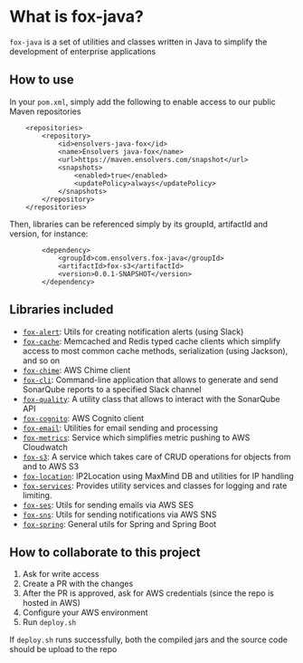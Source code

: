 # What is fox-java?

`fox-java` is a set of utilities and classes written in Java to simplify the development of enterprise applications

## How to use

In your `pom.xml`, simply add the following to enable access to our public Maven repositories

```
	<repositories>
		<repository>
			<id>ensolvers-java-fox</id>
			<name>Ensolvers java-fox</name>
			<url>https://maven.ensolvers.com/snapshot</url>
			<snapshots>
				<enabled>true</enabled>
				<updatePolicy>always</updatePolicy>
			</snapshots>
		</repository>
	</repositories>
```

Then, libraries can be referenced simply by its groupId, artifactId and version, for instance:

```
		<dependency>
			<groupId>com.ensolvers.fox-java</groupId>
			<artifactId>fox-s3</artifactId>
			<version>0.0.1-SNAPSHOT</version>
		</dependency>
```

## Libraries included
- [`fox-alert`](modules/fox-alerts/README.md): Utils for creating notification alerts (using Slack)
- [`fox-cache`](modules/fox-cache/README.md): Memcached and Redis typed cache clients which simplify access to most common cache methods, serialization (using Jackson), and so on
- [`fox-chime`](modules/fox-chime/README.md): AWS Chime client
- [`fox-cli`](modules/fox-cli/README.md): Command-line application that allows to generate and send SonarQube reports to a specified Slack channel
- [`fox-quality`](modules/fox-quality/README.md): A utility class that allows to interact with the SonarQube API
- [`fox-cognito`](modules/fox-cognito/README.md): AWS Cognito client
- [`fox-email`](modules/fox-email/README.md): Utilities for email sending and processing
- [`fox-metrics`](modules/fox-metrics/README.md): Service which simplifies metric pushing to AWS Cloudwatch 
- [`fox-s3`](modules/fox-s3/README.md): A service which takes care of CRUD operations for objects from and to AWS S3
- [`fox-location`](modules/fox-location/README.md): IP2Location using MaxMind DB and utilities for IP handling
- [`fox-services`](modules/fox-services/README.md): Provides utility services and classes for logging and rate limiting.
- [`fox-ses`](modules/fox-ses/README.md): Utils for sending emails via AWS SES
- [`fox-sns`](modules/fox-sns/README.md): Utils for sending notifications via AWS SNS
- [`fox-spring`](modules/fox-spring/README.md): General utils for Spring and Spring Boot


## How to collaborate to this project

1. Ask for write access
2. Create a PR with the changes
3. After the PR is approved, ask for AWS credentials (since the repo is hosted in AWS)
4. Configure your AWS environment 
5. Run `deploy.sh`

If `deploy.sh` runs successfully, both the compiled jars and the source code should be upload to the repo